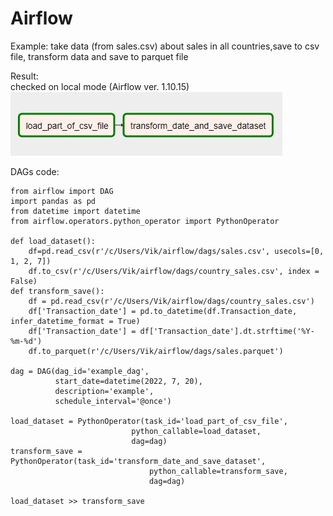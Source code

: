 # Airflow
 Example:
take data (from sales.csv) about sales in all countries,save to csv file, transform data and save to parquet file </br>

Result:<br>
checked on local mode (Airflow ver. 1.10.15) </br>
![ ](https://github.com/ViktorKorolko/data-branch/blob/airflow/img/exdag.jpg)

DAGs code:
```
from airflow import DAG
import pandas as pd
from datetime import datetime
from airflow.operators.python_operator import PythonOperator

def load_dataset():
    df=pd.read_csv(r'/c/Users/Vik/airflow/dags/sales.csv', usecols=[0, 1, 2, 7])
    df.to_csv(r'/c/Users/Vik/airflow/dags/country_sales.csv', index = False)
def transform_save():
    df = pd.read_csv(r'/c/Users/Vik/airflow/dags/country_sales.csv')
    df['Transaction_date'] = pd.to_datetime(df.Transaction_date, infer_datetime_format = True)
    df['Transaction_date'] = df['Transaction_date'].dt.strftime('%Y-%m-%d')
    df.to_parquet(r'/c/Users/Vik/airflow/dags/sales.parquet')

dag = DAG(dag_id='example_dag',
          start_date=datetime(2022, 7, 20),
          description='example',
          schedule_interval='@once')

load_dataset = PythonOperator(task_id='load_part_of_csv_file',
                           python_callable=load_dataset,
                           dag=dag)
transform_save = PythonOperator(task_id='transform_date_and_save_dataset',
                               python_callable=transform_save,
                               dag=dag)

load_dataset >> transform_save
```
